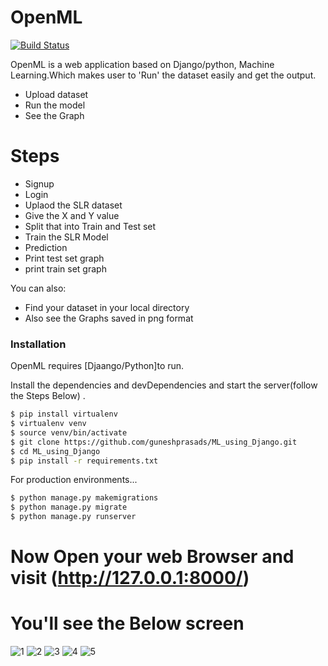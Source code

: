 # OpenML

[![Build Status](https://travis-ci.org/joemccann/dillinger.svg?branch=master)](https://travis-ci.org/joemccann/dillinger)

OpenML is a web application based on Django/python, Machine Learning.Which makes user to 'Run' the dataset easily and get the output.

  - Upload dataset
  - Run the model
  - See the Graph

# Steps

  - Signup 
  - Login
  - Uplaod the SLR dataset
  - Give the X and Y value
  - Split that into Train and Test set
  - Train the SLR Model
  - Prediction
  - Print test set graph
  - print train set graph


You can also:
  - Find your dataset in your local directory
  - Also see the Graphs saved in png format
  ### Installation

OpenML requires [Djaango/Python]to run.

Install the dependencies and devDependencies and start the server(follow the Steps Below) .

```sh
$ pip install virtualenv
$ virtualenv venv
$ source venv/bin/activate
$ git clone https://github.com/guneshprasads/ML_using_Django.git
$ cd ML_using_Django
$ pip install -r requirements.txt
```

For production environments...

```sh
$ python manage.py makemigrations
$ python manage.py migrate
$ python manage.py runserver
```
# Now Open your web Browser and visit (http://127.0.0.1:8000/)
# You'll see the Below screen
![1](https://user-images.githubusercontent.com/13889409/93187298-4af7e280-f75d-11ea-9144-940250213286.png)
![2](https://user-images.githubusercontent.com/13889409/93187312-4fbc9680-f75d-11ea-8ac5-7428ecbf1fe5.png)
![3](https://user-images.githubusercontent.com/13889409/93187318-50552d00-f75d-11ea-9551-fcda5484e35e.png)
![4](https://user-images.githubusercontent.com/13889409/93187340-54814a80-f75d-11ea-9c7b-d01b527b6985.png)
![5](https://user-images.githubusercontent.com/13889409/93187344-5519e100-f75d-11ea-9489-bced14f53517.png)


